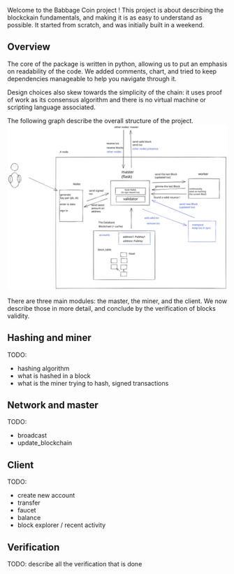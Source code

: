 Welcome to the Babbage Coin project ! This project is about describing the blockckain fundamentals, and making it is as easy to understand as possible. It started from scratch, and was initially built in a weekend.

## Overview

The core of the package is written in python, allowing us to put an emphasis on readability of the code. We added comments, chart, and tried to keep dependencies manageable to help you navigate through it.

Design choices also skew towards the simplicity of the chain: it uses proof of work as its consensus algorithm and there is no virtual machine or scripting language associated.

The following graph describe the overall structure of the project.
![Visual representation](bbc.excalidraw.svg)

There are three main modules: the master, the miner, and the client. We now describe those in more detail, and conclude by the verification of blocks validity.

## Hashing and miner

TODO:

- hashing algorithm
- what is hashed in a block
- what is the miner trying to hash, signed transactions

## Network and master

TODO:

- broadcast
- update_blockchain

## Client

TODO:

- create new account
- transfer
- faucet
- balance
- block explorer / recent activity

## Verification

TODO: describe all the verification that is done
